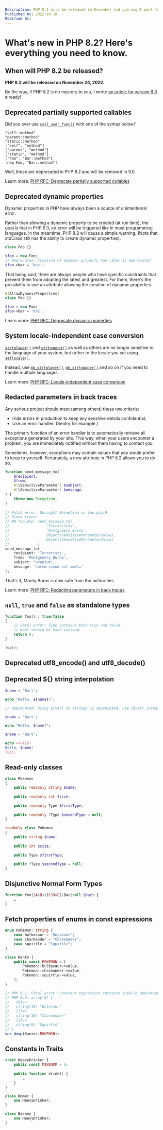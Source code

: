 ```yaml
---
Description: PHP 8.2 will be released in November and you might want to be up to date will all the new features and breaking changes introduced.
Published At: 2022-10-10
Modified At:
---
```


# What's new in PHP 8.2? Here's everything you need to know.

## When will PHP 8.2 be released?

**PHP 8.2 will be released on November 24, 2022.**

By the way, if PHP 8.2 is no mystery to you, I wrote [an article for version 8.3](https://benjamincrozat.com/what-is-new-php-83) already!

## Deprecated partially supported callables

Did you ever use [`call_user_func()`](https://www.php.net/manual/fr/function.call-user-func.php) with one of the syntax below?

```
"self::method"
"parent::method"
"static::method"
["self", "method"]
["parent", "method"]
["static", "method"]
["Foo", "Bar::method"]
[new Foo, "Bar::method"]
```

Well, these are deprecated in PHP 8.2 and will be removed in 9.0.

Learn more: [PHP RFC: Deprecate partially supported callables](https://wiki.php.net/rfc/deprecate_partially_supported_callables)

## Deprecated dynamic properties

Dynamic properties in PHP have always been a source of unintentional error.

Rather than allowing a dynamic property to be created (at run time), the goal is that in PHP 9.0, an error will be triggered like in most programming languages. In the meantime, PHP 8.2 will cause a simple warning. (Note that stdClass still has the ability to create dynamic properties).

```php
class Foo {}

$foo = new Foo;
// Deprecated: Creation of dynamic property Foo::$bar is deprecated
$foo->bar = 'baz';
```

That being said, there are always people who have specific constraints that prevent them from adopting the latest and greatest. For them, there's the possibility to use an attribute allowing the creation of dynamic properties.

```php
#[AllowDynamicProperties]
class Foo {}

$foo = new Foo;
$foo->bar = 'baz';
```

Learn more: [PHP RFC: Deprecate dynamic properties](https://wiki.php.net/rfc/deprecate_dynamic_properties)

## System locale-independent case conversion

[`strtolower()`](https://www.php.net/strtolower) and [`strtoupper()`](https://www.php.net/strtoupper) as well as others are no longer sensitive to the language of your system, but rather to the locale you set using [`setlocale()`](https://www.php.net/setlocale). 

Instead, use [`mb_strtolower()`](https://www.php.net/mb_strtolower), [`mb_strtoupper()`](https://www.php.net/mb_strtoupper) and so on if you need to handle multiple languages.

Learn more: [PHP RFC: Locale-independent case conversion](https://wiki.php.net/rfc/strtolower-ascii)

## Redacted parameters in back traces

Any serious project should meet (among others) these two criteria:

- Hide errors in production to keep any sensitive details confidential;
- Use an error handler. (Sentry for example.)

The primary function of an error handler is to automatically retrieve all exceptions generated by your site. This way, when your users encounter a problem, you are immediately notified without them having to contact you.

Sometimes, however, exceptions may contain values that you would prefer to keep to yourself. Fortunately, a new attribute in PHP 8.2 allows you to do so.

```php
function send_message_to(
    $recipient,
    $from,
    #[\SensitiveParameter] $subject,
    #[\SensitiveParameter] $message,
) {
    throw new Exception;
}
 
// Fatal error: Uncaught Exception in foo.php:9
// Stack trace:
// #0 foo.php: send_message_to(
//                 'Terroristes',
//                 'Montgomery Burns',
//                 Object(SensitiveParameterValue),
//                 Object(SensitiveParameterValue)
//             )
send_message_to(
    recipient: 'Terrorists',
    from: 'Montgomery Burns',
    subject: "Uranium",
    message: 'Lorem ipsum sit amet…'
);
```

That's it, Monty Burns is now safe from the authorities.

Learn more: [PHP RFC: Redacting parameters in back traces](https://wiki.php.net/rfc/redact_parameters_in_back_traces)

## `null`, `true` and `false` as standalone types

```php
function foo() : true|false
{
    // Fatal error: Type contains both true and false,
    // bool should be used instead
    return 0;
}

foo();
```

## Deprecated utf8_encode() and utf8_decode()

## Deprecated ${} string interpolation

```php
$name = 'Bart';

echo "Hello, ${name}!";

// Deprecated: Using ${var} in strings is deprecated, use {$var} instead
```

```php
$name = 'Bart';

echo "Hello, $name!";
```

```php
$name = 'Bart';

echo <<<TEXT
Hello, $name!
TEXT;
```

## Read-only classes

```php
class Pokemon
{
	public readonly string $name;
  
	public readonly int $size;
  
    public readonly Type $firstType;
  
    public readonly ?Type $secondType = null;
}
```

```php
readonly class Pokemon
{
	public string $name;
  
	public int $size;
  
    public Type $firstType;
  
    public ?Type $secondType = null;
}
```

## Disjunctive Normal Form Types

```php
function foo((A&B)|(C&D&E)|Bar|null $baz) {
    …
}
```

## Fetch properties of enums in const expressions

```php
enum Pokemon: string {
    case bulbasaur = "Bulasaur";
    case charmander = "Charmander";
    case squirtle = "Squirtle";
}

class Kanto {
    public const POKEMON = [
        Pokemon::bulbasaur->value,
        Pokemon::charmander->value,
        Pokemon::squirtle->value,
    ];
}

// PHP 8.1: Fatal error: Constant expression contains invalid operations
// PHP 8.2: array(3) {
//   [0]=>
//   string(10) "Bulasaur"
//   [1]=>
//   string(10) "Charmander"
//   [2]=>
//   string(8) "Squirtle"
// }
var_dump(Kanto::POKEMON);
```

## Constants in Traits

```php
trait HeavyDrinker {
    public const MINIMUM = 5;
  
    public function drink() {
	    …
    }
}

class Homer {
    use HeavyDrinker;
}

class Barney {
    use HeavyDrinker;
}
```
